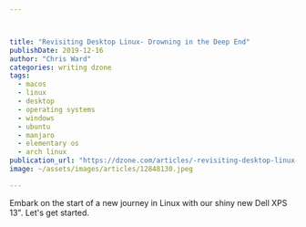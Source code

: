 ```yaml
---



title: "Revisiting Desktop Linux- Drowning in the Deep End"
publishDate: 2019-12-16
author: "Chris Ward"
categories: writing dzone
tags: 
  - macos
  - linux
  - desktop
  - operating systems
  - windows
  - ubuntu
  - manjaro
  - elementary os
  - arch linux
publication_url: "https://dzone.com/articles/-revisiting-desktop-linux-drowning-in-the-deep-end"
image: ~/assets/images/articles/12848130.jpeg

---
```

Embark on the start of a new journey in Linux with our shiny new Dell XPS 13". Let's get started.

